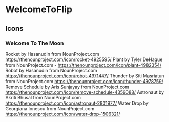# WelcomeToFlip


## Icons

### Welcome To The Moon
Rocket by Hasanudin from NounProject.com https://thenounproject.com/icon/rocket-4925595/
Plant by Tyler DeHague from NounProject.com - https://thenounproject.com/icon/plant-4982354/
Robot by Hasanudin from NounProject.com https://thenounproject.com/icon/robot-4971447/
Thunder by Siti Masriatun from NounProject.com https://thenounproject.com/icon/thunder-4978759/
Remove Schedule by Aris Sunjayay from NounProject.com https://thenounproject.com/icon/remove-schedule-4359088/
Astronaut by Akriti Bhusal from NounProject.com https://thenounproject.com/icon/astronaut-2801977/
Water Drop by Georgiana Ionescu from NounProject.com https://thenounproject.com/icon/water-drop-1506321/